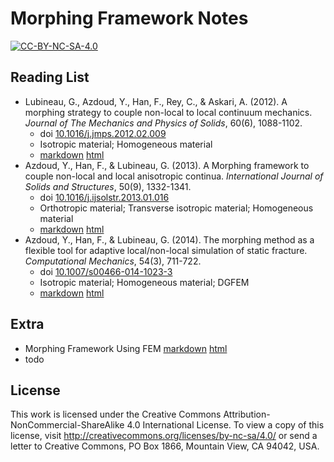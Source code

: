# Morphing Framework Notes

[![CC-BY-NC-SA-4.0](https://i.creativecommons.org/l/by-nc-sa/4.0/88x31.png)](https://creativecommons.org/licenses/by-nc-sa/4.0/)

## Reading List

* Lubineau, G., Azdoud, Y., Han, F., Rey, C., & Askari, A. (2012). A morphing strategy to couple non-local to local continuum mechanics. *Journal of The Mechanics and Physics of Solids*, 60(6), 1088-1102.
  * doi [10.1016/j.jmps.2012.02.009](https://doi.org/10.1016/j.jmps.2012.02.009)
  * Isotropic material; Homogeneous material
  * [markdown](notebooks/文章阅读记录-2012-各向同性的均匀材料的耦合方法.md) [html](https://polossk.github.io/Morphing-Framework-Notes/文章阅读记录-2012-各向同性的均匀材料的耦合方法.html)
* Azdoud, Y., Han, F., & Lubineau, G. (2013). A Morphing framework to couple non-local and local anisotropic continua. *International Journal of Solids and Structures*, 50(9), 1332-1341.
  * doi [10.1016/j.ijsolstr.2013.01.016](https://doi.org/10.1016/j.ijsolstr.2013.01.016)
  * Orthotropic material; Transverse isotropic material; Homogeneous material
  * [markdown](notebooks/文章阅读记录-2013-各向异性的均匀材料的耦合方法.md) [html](https://polossk.github.io/Morphing-Framework-Notes/文章阅读记录-2013-各向异性的均匀材料的耦合方法.html)
* Azdoud, Y., Han, F., & Lubineau, G. (2014). The morphing method as a flexible tool for adaptive local/non-local simulation of static fracture. *Computational Mechanics*, 54(3), 711-722.
  * doi [10.1007/s00466-014-1023-3](https://doi.org/10.1007/s00466-014-1023-3)
  * Isotropic material; Homogeneous material; DGFEM
  * [markdown](notebooks/文章阅读记录-2014-模拟具有预置裂纹的裂纹扩展.md) [html](https://polossk.github.io/Morphing-Framework-Notes/文章阅读记录-2014-模拟具有预置裂纹的裂纹扩展.html)

## Extra

* Morphing Framework Using FEM [markdown](notebooks/笔记-各向同性均匀材料的耦合有限元方法.md) [html](https://polossk.github.io/Morphing-Framework-Notes/笔记-各向同性均匀材料的耦合有限元方法.html) 
* todo

## License

This work is licensed under the Creative Commons Attribution-NonCommercial-ShareAlike 4.0 International License. To view a copy of this license, visit <http://creativecommons.org/licenses/by-nc-sa/4.0/> or send a letter to Creative Commons, PO Box 1866, Mountain View, CA 94042, USA.
